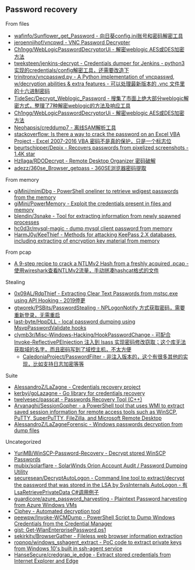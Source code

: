 ## Password recovery

From files

* [wafinfo/Sunflower_get_Password - 向日葵config.ini账号和密码解密工具](https://github.com/wafinfo/Sunflower_get_Password)
* [jeroennijhof/vncpwd - VNC Password Decrypter](https://github.com/jeroennijhof/vncpwd)
* [Ch1ngg/WebLogicPasswordDecryptorUi - 解密weblogic AES或DES加密方法](https://github.com/Ch1ngg/WebLogicPasswordDecryptorUi)
* [tweksteen/jenkins-decrypt - Credentials dumper for Jenkins - python3实现的credentials/config解密工具，还需要改造下](https://github.com/tweksteen/jenkins-decrypt)
* [trinitronx/vncpasswd.py - A Python implementation of vncpasswd, w/decryption abilities & extra features - 可以处理最新版本的 .vnc 文件里的十六进制密码](https://github.com/trinitronx/vncpasswd.py)
* [TideSec/Decrypt_Weblogic_Password - 搜集了市面上绝大部分weblogic解密方式，整理了7种解密weblogic的方法及响应工具](https://github.com/TideSec/Decrypt_Weblogic_Password)
* [Ch1ngg/WebLogicPasswordDecryptorUi - 解密weblogic AES或DES加密方法](https://github.com/Ch1ngg/WebLogicPasswordDecryptorUi)
* [Neohapsis/creddump7 - 离线SAM解析工具](https://github.com/Neohapsis/creddump7)
* [stackoverflow: Is there a way to crack the password on an Excel VBA Project - Excel 2007-2016 VBA 密码不是真的保护，只是一个标志位](https://stackoverflow.com/questions/1026483/is-there-a-way-to-crack-the-password-on-an-excel-vba-project)
* [beurtschipper/Depix - Recovers passwords from pixelized screenshots - 1.4K star](https://github.com/beurtschipper/Depix)
* [Hzllaga/RDODecrypt - Remote Desktop Organizer 密码破解](https://github.com/Hzllaga/RDODecrypt)
* [adezz/360se_Browser_getpass - 360SE浏览器密码提取](https://github.com/adezz/360se_Browser_getpass)

From memory

* [giMini/mimiDbg - PowerShell oneliner to retrieve wdigest passwords from the memory](https://github.com/giMini/mimiDbg)
* [giMini/PowerMemory - Exploit the credentials present in files and memory](https://github.com/giMini/PowerMemory)
* [blendin/3snake - Tool for extracting information from newly spawned processes](https://github.com/blendin/3snake)
* [hc0d3r/mysql-magic - dump mysql client password from memory](https://github.com/hc0d3r/mysql-magic)
* [HarmJ0y/KeeThief - Methods for attacking KeePass 2.X databases, including extracting of encryption key material from memory](https://github.com/HarmJ0y/KeeThief)

From pcap

* [A 9-step recipe to crack a NTLMv2 Hash from a freshly acquired .pcap - 使用wireshark查看NTLMv2流量，手动拼凑hashcat格式的文件](https://research.801labs.org/cracking-an-ntlmv2-hash/)

Stealing

* [0x09AL/RdpThief - Extracting Clear Text Passwords from mstsc.exe using API Hooking - 2019停更](https://github.com/0x09AL/RdpThief)
* [gtworek/PSBits/PasswordStealing - NPLogonNotify 方式获取密码，需要重新登录，无需重启](https://github.com/gtworek/PSBits/tree/master/PasswordStealing)
* [last-byte/HppDLL - local password dumping using MsvpPasswordValidate hooks](https://github.com/last-byte/HppDLL)
* [clymb3r/Misc-Windows-Hacking/HookPasswordChange - 可配合 Invoke-ReflectivePEInjection 注入到 lsass 实现密码修改窃取；这个库无法获取域的名字，而且密码写到了域控主机，不太方便](https://github.com/clymb3r/Misc-Windows-Hacking/tree/master/HookPasswordChange)
  * [CaledoniaProject/PasswordFilter - 非注入版本的，这个有很多其他的实现，比如支持日志加密等等](https://github.com/CaledoniaProject/PasswordFilter)

Suite

* [AlessandroZ/LaZagne - Credentials recovery project](https://github.com/AlessandroZ/LaZagne)
* [kerbyj/goLazagne - Go library for credentials recovery](https://github.com/kerbyj/goLazagne)
* [twelvesec/passcat - Passwords Recovery Tool (C++)](https://github.com/twelvesec/passcat)
* [Arvanaghi/SessionGopher - a PowerShell tool that uses WMI to extract saved session information for remote access tools such as WinSCP, PuTTY, SuperPuTTY, FileZilla, and Microsoft Remote Desktop](https://github.com/Arvanaghi/SessionGopher)
* [AlessandroZ/LaZagneForensic - Windows passwords decryption from dump files](https://github.com/AlessandroZ/LaZagneForensic)

Uncategorized

* [YuriMB/WinSCP-Password-Recovery - Decrypt stored WinSCP Passwords](https://github.com/YuriMB/WinSCP-Password-Recovery)
* [mubix/solarflare - SolarWinds Orion Account Audit / Password Dumping Utility](https://github.com/mubix/solarflare)
* [securesean/DecryptAutoLogon - Command line tool to extract/decrypt the password that was stored in the LSA by SysInternals AutoLogon - 有LsaRetrievePrivateData C#调用例子](https://github.com/securesean/DecryptAutoLogon)
* [guardicore/azure_password_harvesting - Plaintext Password harvesting from Azure Windows VMs](https://github.com/guardicore/azure_password_harvesting)
* [Ciphey - Automated decryption tool](https://github.com/Ciphey/Ciphey)
* [peewpw/Invoke-WCMDump - PowerShell Script to Dump Windows Credentials from the Credential Manager](https://github.com/peewpw/Invoke-WCMDump)
* [gist: Get-WlanEnterprisePassword.ps1](https://gist.github.com/CaledoniaProject/17973148fb1e49fbcb818f0b7e6e28a7)
* [sekirkity/BrowserGather - Fileless web browser information extraction](https://github.com/sekirkity/BrowserGather)
* [ropnop/windows_sshagent_extract - PoC code to extract private keys from Windows 10's built in ssh-agent service](https://github.com/ropnop/windows_sshagent_extract)
* [HanseSecure/credgrap_ie_edge - Extract stored credentials from Internet Explorer and Edge](https://github.com/HanseSecure/credgrap_ie_edge)


